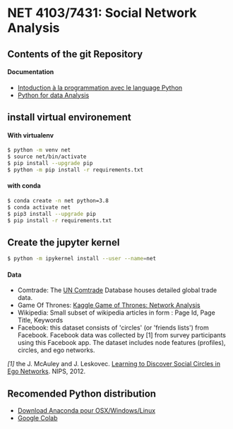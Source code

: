 # NET 4103/7431: Social Network Analysis

## Contents of the git Repository
#### Documentation  
* [Intoduction à la programmation avec le language Python](doc/IntroPython.pdf)
* [Python for data Analysis](doc/Python-for-Data-Analysis.pdf)

## install virtual environement

#### With virtualenv
```bash
$ python -m venv net
$ source net/bin/activate
$ pip install --upgrade pip
$ python -m pip install -r requirements.txt  
```

#### with conda 
```bash
$ conda create -n net python=3.8    
$ conda activate net
$ pip3 install --upgrade pip
$ pip install -r requirements.txt  
```

## Create the jupyter kernel
```bash
$ python -m ipykernel install --user --name=net 
```

#### Data
* Comtrade: The [UN Comtrade](https://comtrade.un.org/) Database houses detailed global trade data.
* Game Of Thrones: [Kaggle Game of Thrones: Network Analysis](https://www.kaggle.com/mmmarchetti/game-of-thrones-network-analysis/notebook)
* Wikipedia: Small subset of wikipedia articles in form : Page Id, Page Title, Keywords 
* Facebook: this dataset consists of 'circles' (or 'friends lists') from Facebook. Facebook data was collected by [1] from survey participants using this Facebook app. The dataset includes node features (profiles), circles, and ego networks.

_[1]_ the J. McAuley and J. Leskovec. [Learning to Discover Social Circles in Ego Networks](http://i.stanford.edu/~julian/pdfs/nips2012.pdf). NIPS, 2012.

## Recomended Python distribution 
* [Download Anaconda pour OSX/Windows/Linux](https://www.anaconda.com/products/individual)
* [Google Colab](https://colab.research.google.com/)